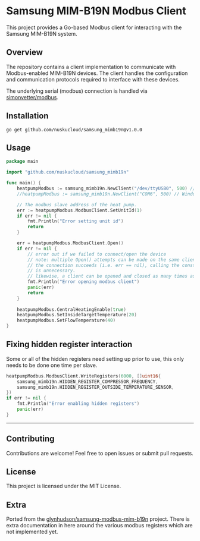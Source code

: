 # Samsung MIM-B19N Modbus Client

This project provides a Go-based Modbus client for interacting with the Samsung MIM-B19N system.

## Overview

The repository contains a client implementation to communicate with Modbus-enabled MIM-B19N devices. The client handles the configuration and communication protocols required to interface with these devices.

The underlying serial (modbus) connection is handled via [simonvetter/modbus](https://github.com/simonvetter/modbus).

## Installation

`go get github.com/nuskucloud/samsung_mimb19n@v1.0.0`

## Usage

```go
package main

import "github.com/nuskucloud/samsung_mimb19n"

func main() {
	heatpumpModbus := samsung_mimb19n.NewClient("/dev/ttyUSB0", 500) // Linux
	//heatpumpModbus := samsung_mimb19n.NewClient("COM6", 500) // Windows

	// The modbus slave address of the heat pump.
	err := heatpumpModbus.ModbusClient.SetUnitId(1)
	if err != nil {
		fmt.Println("Error setting unit id")
		return
	}

	err = heatpumpModbus.ModbusClient.Open()
	if err != nil {
		// error out if we failed to connect/open the device
		// note: multiple Open() attempts can be made on the same client until
		// the connection succeeds (i.e. err == nil), calling the constructor again
		// is unnecessary.
		// likewise, a client can be opened and closed as many times as needed.
		fmt.Println("Error opening modbus client")
		panic(err)
		return
	}
	
	heatpumpModbus.CentralHeatingEnable(true)
	heatpumpModbus.SetInsideTargetTemperature(20)
	heatpumpModbus.SetFlowTemperature(40)
}
```

## Fixing hidden register interaction

Some or all of the hidden registers need setting up prior to use, this only needs to be done one time per slave.

```go
heatpumpModbus.ModbusClient.WriteRegisters(6000, []uint16{
    samsung_mimb19n.HIDDEN_REGISTER_COMPRESSOR_FREQUENCY,
    samsung_mimb19n.HIDDEN_REGISTER_OUTSIDE_TEMPERATURE_SENSOR,
})
if err != nil {
    fmt.Println("Error enabling hidden registers")
    panic(err)
}
```

---

## Contributing

Contributions are welcome! Feel free to open issues or submit pull requests.

## License

This project is licensed under the MIT License.

## Extra 

Ported from the [glynhudson/samsung-modbus-mim-b19n](https://github.com/glynhudson/samsung-modbus-mim-b19n) project. There is extra documentation in here around the various modbus registers which are not implemented yet.

